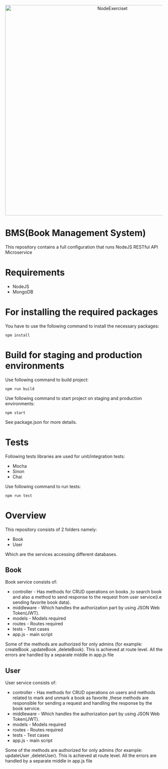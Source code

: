 <p align="center">
  <img src="https://miro.medium.com/max/800/1*cQAZ2YrXqmmrsKMFM4-oMw.jpeg" width="670" title="NodeExerciset">
</p>

# BMS(Book Management System) 

This repository contains a full configuration that runs NodeJS RESTful API Microservice

# Requirements
* NodeJS
* MongoDB

# For installing the required packages
You have to use the following command to install the necessary packages:
 ```
 npm install
 ```
 
# Build for staging and production environments
Use following command to build project:
```
npm run build
```
Use following command to start project on staging and production environments:
```
npm start
```
See package.json for more details.

# Tests
Following tests libraries are used for unit/integration tests:
* Mocha
* Sinon
* Chai

Use following command to run tests:
```
npm run test
```

# Overview
This repository consists of 2 folders namely:
* Book 
* User

Which are the services accessing different databases.

## Book
Book service consists of:
* controller - Has methods for CRUD operations on books ,to search book and also a
method to send response to the request from user service(i.e sending favorite book data).
* middleware - Which handles the authorization part by using JSON Web Token(JWT).
* models - Models required
* routes - Routes required
* tests - Test cases
* app.js - main script

Some of the methods are authorized for only admins (for example: createBook ,updateBook ,deleteBook).
This is achieved at route level.
All the errors are handled by a separate middle in app.js file

## User 
User service consists of:
* controller - Has methods for CRUD operations on users and methods related to mark and unmark a 
book as favorite ,these methods are responsible for sending a request and handling the response
by the book service.
* middleware - Which handles the authorization part by using JSON Web Token(JWT).
* models - Models required
* routes - Routes required
* tests - Test cases
* app.js - main script

Some of the methods are authorized for only admins (for example: updateUser ,deleteUser).
This is achieved at route level.
All the errors are handled by a separate middle in app.js file
